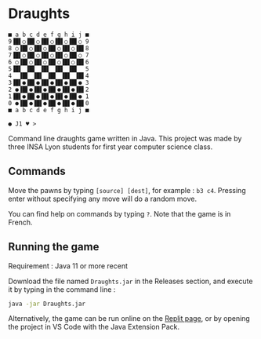 # Draughts

```plaintext
■ a b c d e f g h i j ■
9▐█▌○▐█▌○▐█▌○▐█▌○▐█▌○ 9
8 ○▐█▌○▐█▌○▐█▌○▐█▌○▐█▌8
7▐█▌○▐█▌○▐█▌○▐█▌○▐█▌○ 7
6 ○▐█▌○▐█▌○▐█▌○▐█▌○▐█▌6
5▐█▌ ▐█▌ ▐█▌ ▐█▌ ▐█▌  5
4  ▐█▌ ▐█▌ ▐█▌ ▐█▌ ▐█▌4
3▐█▌●▐█▌●▐█▌●▐█▌●▐█▌● 3
2 ●▐█▌●▐█▌●▐█▌●▐█▌●▐█▌2
1▐█▌●▐█▌●▐█▌●▐█▌●▐█▌● 1
0 ●▐█▌●▐█▌●▐█▌●▐█▌●▐█▌0
■ a b c d e f g h i j ■

● J1 ♥ > 
```

Command line draughts game written in Java. This project was made by three INSA Lyon students for first year computer science class.

## Commands

Move the pawns by typing `[source] [dest]`, for example : `b3 c4`. Pressing enter without specifying any move will do a random move.

You can find help on commands by typing `?`. Note that the game is in French.

## Running the game

Requirement : Java 11 or more recent

Download the file named `Draughts.jar` in the Releases section, and execute it by typing in the command line :

```bash
java -jar Draughts.jar
```

Alternatively, the game can be run online on the [Replit page](https://replit.com/@Lysquid/Dames), or by opening the project in VS Code with the Java Extension Pack.
